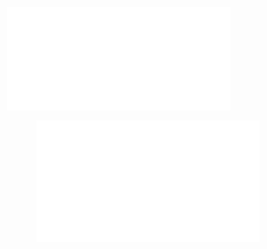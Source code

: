 
<p align="center">
<img src="/metrics.classic.svg" alt="Metrics" width="400">
  </p>
<img align="right" src="/metrics.plugin.activity.svg" alt="Metrics" width="400">
  

